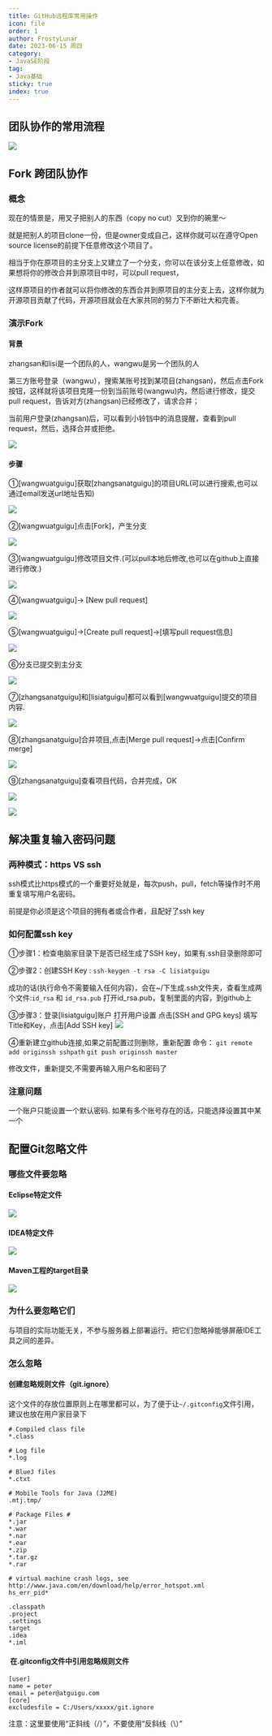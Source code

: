 ```yaml
---
title: GitHub远程库常用操作
icon: file
order: 1
author: FrostyLunar
date: 2023-06-15 周四
category:
- JavaSE阶段
tag:
- Java基础
sticky: true
index: true
---
```


## 团队协作的常用流程

![](./image/image_18_Bk8GGBOqhT.png)

## Fork 跨团队协作

### 概念

现在的情景是，用叉子把别人的东西（copy no cut）叉到你的碗里～

就是把别人的项目clone一份，但是owner变成自己，这样你就可以在遵守Open source license的前提下任意修改这个项目了。

相当于你在原项目的主分支上又建立了一个分支，你可以在该分支上任意修改，如果想将你的修改合并到原项目中时，可以pull request，

这样原项目的作者就可以将你修改的东西合并到原项目的主分支上去，这样你就为开源项目贡献了代码，开源项目就会在大家共同的努力下不断壮大和完善。

### 演示Fork

#### 背景

zhangsan和lisi是一个团队的人，wangwu是另一个团队的人

第三方账号登录（wangwu），搜索某账号找到某项目(zhangsan)，然后点击Fork按钮，这样就将该项目克隆一份到当前账号(wangwu)内，然后进行修改，提交pull request，告诉对方(zhangsan)已经修改了，请求合并；

当前用户登录(zhangsan)后，可以看到小铃铛中的消息提醒，查看到pull request，然后，选择合并或拒绝。

![](./image/image_43_5ZHqtVOZzF.png)

#### 步骤

①\[wangwuatguigu]获取\[zhangsanatguigu]的项目URL(可以进行搜索,也可以通过email发送url地址告知)

![](./image/image_44_wvynKPJ9uX.png)

②\[wangwuatguigu]点击\[Fork]，产生分支

![](./image/image_45_KPw9QSzUjz.png)

③\[wangwuatguigu]修改项目文件.(可以pull本地后修改,也可以在github上直接进行修改.)

![](./image/image_46_C0f2ixeQcv.png)

④\[wangwuatguigu]-> \[New pull request]

![](./image/image_47_MgSxSxdbR8.png)

⑤\[wangwuatguigu]->\[Create pull request]->\[填写pull request信息]

![](./image/image_48_VRQU782QFC.png)

⑥分支已提交到主分支

![](./image/image_49_ipDnt-lJk_.png)

⑦\[zhangsanatguigu]和\[lisiatguigu]都可以看到\[wangwuatguigu]提交的项目内容.

![](./image/image_50_kVA7VF6jxx.png)

⑧\[zhangsanatguigu]合并项目,点击\[Merge pull request]->点击\[Confirm merge]

![](./image/image_51_K_9OYmQ8QY.png)

⑨\[zhangsanatguigu]查看项目代码，合并完成，OK

![](./image/image_52_Hh_GNrAw6Q.png)

![](./image/image_53_aQ1tPB9pMo.png)

## 解决重复输入密码问题

### 两种模式：https  VS  ssh

ssh模式比https模式的一个重要好处就是，每次push，pull，fetch等操作时不用重复填写用户名密码。

前提是你必须是这个项目的拥有者或合作者，且配好了ssh key

### 如何配置ssh key

①步骤1：检查电脑家目录下是否已经生成了SSH key，如果有.ssh目录删除即可

②步骤2：创建SSH Key : `ssh-keygen -t rsa -C lisiatguigu`

成功的话(执行命令不需要输入任何内容)，会在\~/下生成.ssh文件夹，查看生成两个文件:`id_rsa` 和 `id_rsa.pub`
打开id\_rsa.pub，复制里面的内容，到github上

③步骤3：登录\[lisiatguigu]账户
打开用户设置
点击\[SSH and GPG keys] 填写Title和Key，点击\[Add SSH key]
![](./image/image_54_ajFsTl8195.png)

④重新建立github连接,如果之前配置过则删除，重新配置
命令：
`git remote add originssh sshpath`
`git push originssh master`

修改文件，重新提交,不需要再输入用户名和密码了

### 注意问题

一个账户只能设置一个默认密码.
如果有多个账号存在的话，只能选择设置其中某一个

## 配置Git忽略文件

### 哪些文件要忽略

#### Eclipse特定文件

![](./image/image_zJThTb797R.gif)

####  IDEA特定文件

![](./image/image_20_dyARosOoiL.jpeg)

#### Maven工程的target目录

![](./image/image_21_kde9DtX8Av.jpeg)

### 为什么要忽略它们

与项目的实际功能无关，不参与服务器上部署运行。把它们忽略掉能够屏蔽IDE工具之间的差异。

### 怎么忽略

#### 创建忽略规则文件（git.ignore）

这个文件的存放位置原则上在哪里都可以，为了便于让`~/.gitconfig`文件引用，建议也放在用户家目录下

```text
# Compiled class file
*.class
 
# Log file
*.log
 
# BlueJ files
*.ctxt
 
# Mobile Tools for Java (J2ME)
.mtj.tmp/
 
# Package Files #
*.jar
*.war
*.nar
*.ear
*.zip
*.tar.gz
*.rar
 
# virtual machine crash logs, see http://www.java.com/en/download/help/error_hotspot.xml
hs_err_pid*
 
.classpath
.project
.settings
target
.idea
*.iml
```

####  在.gitconfig文件中引用忽略规则文件

```纯文本
[user]
name = peter
email = peter@atguigu.com
[core]
excludesfile = C:/Users/xxxxx/git.ignore
```

注意：这里要使用“正斜线（/）”，不要使用“反斜线（\）”
